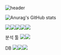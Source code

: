 ![header](https://capsule-render.vercel.app/api?type=soft&color=auto&height=300&section=header&text=WELLCOME%20render&fontSize=90)

![Anurag's GitHub stats](https://github-readme-stats.vercel.app/api?username=vxornjs11&show_icons=true&theme=radical)

<img src="https://img.shields.io/badge/Flutter-02569B?style=for-the-badge&logo=Flutter&logoColor=black"><img src="https://img.shields.io/badge/Spring-6DB33F?style=for-the-badge&logo=Spring&logoColor=black"><img src="https://img.shields.io/badge/Python-3776AB?style=for-the-badge&logo=Python&logoColor=black"><img src="https://img.shields.io/badge/Swift-F05138?style=for-the-badge&logo=Swift&logoColor=black"><img src="https://img.shields.io/badge/Dart-0175C2?style=for-the-badge&logo=Dart&logoColor=black">

분석 툴
<img src="https://img.shields.io/badge/R-276DC3?style=for-the-badge&logo=R&logoColor=black"><img src="https://img.shields.io/badge/Python-3776AB?style=for-the-badge&logo=Python&logoColor=black">


DB
<img src="https://img.shields.io/badge/MySQL-4479A1?style=for-the-badge&logo=MySQL&logoColor=black"><img src="https://img.shields.io/badge/SQLite-003B57?style=for-the-badge&logo=SQLite&logoColor=black"><img src="https://img.shields.io/badge/Firebase-FFCA28?style=for-the-badge&logo=Firebase&logoColor=black">
